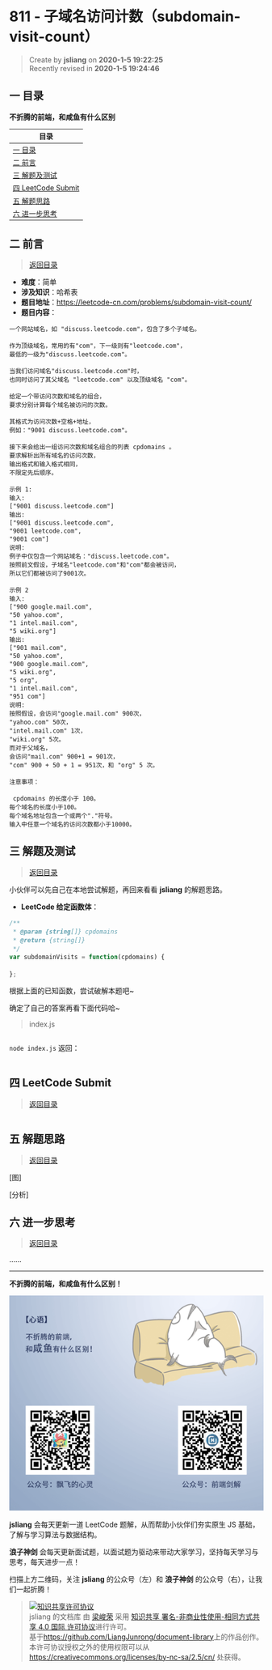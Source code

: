 811 - 子域名访问计数（subdomain-visit-count）
===

> Create by **jsliang** on **2020-1-5 19:22:25**  
> Recently revised in **2020-1-5 19:24:46**

## <a name="chapter-one" id="chapter-one"></a>一 目录

**不折腾的前端，和咸鱼有什么区别**

| 目录 |
| --- | 
| [一 目录](#chapter-one) | 
| <a name="catalog-chapter-two" id="catalog-chapter-two"></a>[二 前言](#chapter-two) |
| <a name="catalog-chapter-three" id="catalog-chapter-three"></a>[三 解题及测试](#chapter-three) |
| <a name="catalog-chapter-four" id="catalog-chapter-four"></a>[四 LeetCode Submit](#chapter-four) |
| <a name="catalog-chapter-five" id="catalog-chapter-five"></a>[五 解题思路](#chapter-five) |
| <a name="catalog-chapter-six" id="catalog-chapter-six"></a>[六 进一步思考](#chapter-six) |

## <a name="chapter-two" id="chapter-two"></a>二 前言

> [返回目录](#chapter-one)

* **难度**：简单
* **涉及知识**：哈希表
* **题目地址**：https://leetcode-cn.com/problems/subdomain-visit-count/
* **题目内容**：

```
一个网站域名，如 "discuss.leetcode.com"，包含了多个子域名。

作为顶级域名，常用的有"com"，下一级则有"leetcode.com"，
最低的一级为"discuss.leetcode.com"。

当我们访问域名"discuss.leetcode.com"时，
也同时访问了其父域名 "leetcode.com" 以及顶级域名 "com"。

给定一个带访问次数和域名的组合，
要求分别计算每个域名被访问的次数。

其格式为访问次数+空格+地址，
例如："9001 discuss.leetcode.com"。

接下来会给出一组访问次数和域名组合的列表 cpdomains 。
要求解析出所有域名的访问次数，
输出格式和输入格式相同，
不限定先后顺序。

示例 1:
输入: 
["9001 discuss.leetcode.com"]
输出: 
["9001 discuss.leetcode.com",
"9001 leetcode.com",
"9001 com"]
说明: 
例子中仅包含一个网站域名："discuss.leetcode.com"。
按照前文假设，子域名"leetcode.com"和"com"都会被访问，
所以它们都被访问了9001次。

示例 2
输入: 
["900 google.mail.com",
"50 yahoo.com",
"1 intel.mail.com",
"5 wiki.org"]
输出: 
["901 mail.com",
"50 yahoo.com",
"900 google.mail.com",
"5 wiki.org",
"5 org",
"1 intel.mail.com",
"951 com"]
说明: 
按照假设，会访问"google.mail.com" 900次，
"yahoo.com" 50次，
"intel.mail.com" 1次，
"wiki.org" 5次。
而对于父域名，
会访问"mail.com" 900+1 = 901次，
"com" 900 + 50 + 1 = 951次，和 "org" 5 次。

注意事项：

 cpdomains 的长度小于 100。
每个域名的长度小于100。
每个域名地址包含一个或两个"."符号。
输入中任意一个域名的访问次数都小于10000。
```

## <a name="chapter-three" id="chapter-three"></a>三 解题及测试

> [返回目录](#chapter-one)

小伙伴可以先自己在本地尝试解题，再回来看看 **jsliang** 的解题思路。

* **LeetCode 给定函数体**：

```js
/**
 * @param {string[]} cpdomains
 * @return {string[]}
 */
var subdomainVisits = function(cpdomains) {
    
};
```

根据上面的已知函数，尝试破解本题吧~

确定了自己的答案再看下面代码哈~

> index.js

```js

```

`node index.js` 返回：

```js

```

## <a name="chapter-four" id="chapter-four"></a>四 LeetCode Submit

> [返回目录](#chapter-one)

```js

```

## <a name="chapter-five" id="chapter-five"></a>五 解题思路

> [返回目录](#chapter-one)

[图]

[分析]

## <a name="chapter-six" id="chapter-six"></a>六 进一步思考

> [返回目录](#chapter-one)

……

---

**不折腾的前端，和咸鱼有什么区别！**

![图](../../../public-repertory/img/z-index-small.png)

**jsliang** 会每天更新一道 LeetCode 题解，从而帮助小伙伴们夯实原生 JS 基础，了解与学习算法与数据结构。

**浪子神剑** 会每天更新面试题，以面试题为驱动来带动大家学习，坚持每天学习与思考，每天进步一点！

扫描上方二维码，关注 **jsliang** 的公众号（左）和 **浪子神剑** 的公众号（右），让我们一起折腾！

> <a rel="license" href="http://creativecommons.org/licenses/by-nc-sa/4.0/"><img alt="知识共享许可协议" style="border-width:0" src="https://i.creativecommons.org/l/by-nc-sa/4.0/88x31.png" /></a><br /><span xmlns:dct="http://purl.org/dc/terms/" property="dct:title">jsliang 的文档库</span> 由 <a xmlns:cc="http://creativecommons.org/ns#" href="https://github.com/LiangJunrong/document-library" property="cc:attributionName" rel="cc:attributionURL">梁峻荣</a> 采用 <a rel="license" href="http://creativecommons.org/licenses/by-nc-sa/4.0/">知识共享 署名-非商业性使用-相同方式共享 4.0 国际 许可协议</a>进行许可。<br />基于<a xmlns:dct="http://purl.org/dc/terms/" href="https://github.com/LiangJunrong/document-library" rel="dct:source">https://github.com/LiangJunrong/document-library</a>上的作品创作。<br />本许可协议授权之外的使用权限可以从 <a xmlns:cc="http://creativecommons.org/ns#" href="https://creativecommons.org/licenses/by-nc-sa/2.5/cn/" rel="cc:morePermissions">https://creativecommons.org/licenses/by-nc-sa/2.5/cn/</a> 处获得。